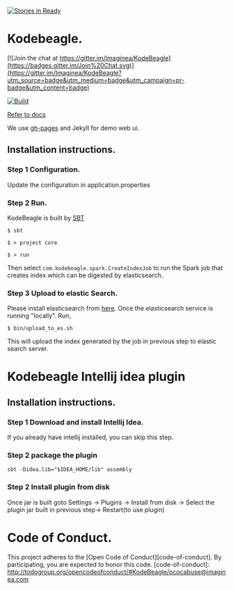 [![Stories in Ready](https://badge.waffle.io/Imaginea/KodeBeagle.png?label=ready&title=Ready)](https://waffle.io/Imaginea/KodeBeagle)
# Kodebeagle.

[![Join the chat at https://gitter.im/Imaginea/KodeBeagle](https://badges.gitter.im/Join%20Chat.svg)](https://gitter.im/Imaginea/KodeBeagle?utm_source=badge&utm_medium=badge&utm_campaign=pr-badge&utm_content=badge)

[![Build](https://travis-ci.org/Imaginea/KodeBeagle.svg?branch=master)](https://travis-ci.org/Imaginea/KodeBeagle/builds)

[Refer to docs](http://imaginea.github.io/KodeBeagle/)

We use [gh-pages](https://pages.github.com/) and Jekyll for demo web ui.

## Installation instructions.

### Step 1 Configuration.
Update the configuration in application.properties

### Step 2 Run.

KodeBeagle is built by [SBT](http://www.scala-sbt.org/)

`$ sbt`

`$ > project core`

`$ > run`

Then select `com.kodebeagle.spark.CreateIndexJob` to run the Spark job that creates index which can be digested by elasticsearch.

### Step 3 Upload to elastic Search.

Please install elasticsearch from [here](http://www.elasticsearch.org/overview/elkdownloads/).
Once the elasticsearch service is running "locally". Run,

`$ bin/upload_to_es.sh`

This will upload the index generated by the job in previous step to elastic search server.

# Kodebeagle Intellij idea plugin

## Installation instructions.

### Step 1 Download and install Intellij Idea.
If you already have intellij installed, you can skip this step.

### Step 2 package the plugin
`sbt -Didea.lib="$IDEA_HOME/lib" assembly`

### Step 2 Install plugin from disk
Once jar is built goto Settings -> Plugins -> Install from disk -> Select the plugin jar built in previous step-> Restart(to use plugin)


# Code of Conduct.

This project adheres to the [Open Code of Conduct][code-of-conduct]. By participating, you are expected to honor this code.
[code-of-conduct]: http://todogroup.org/opencodeofconduct/#KodeBeagle/ococabuse@imaginea.com
